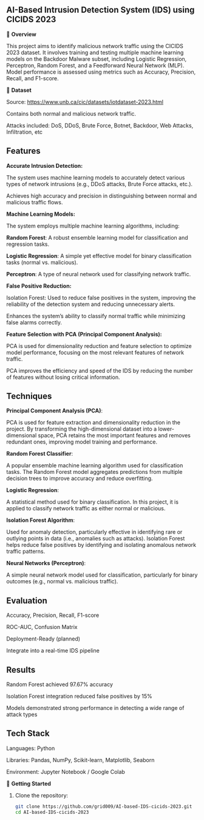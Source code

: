 ## AI-Based Intrusion Detection System (IDS) using CICIDS 2023

📌 **Overview**

This project aims to identify malicious network traffic using the CICIDS 2023 dataset. It involves training and testing multiple machine learning models on the Backdoor Malware subset, including Logistic Regression, Perceptron, Random Forest, and a Feedforward Neural Network (MLP). Model performance is assessed using metrics such as Accuracy, Precision, Recall, and F1-score.

📂 **Dataset**

Source: https://www.unb.ca/cic/datasets/iotdataset-2023.html

Contains both normal and malicious network traffic.

Attacks included: DoS, DDoS, Brute Force, Botnet, Backdoor, Web Attacks, Infiltration, etc

## Features
**Accurate Intrusion Detection:**

The system uses machine learning models to accurately detect various types of network intrusions (e.g., DDoS attacks, Brute Force attacks, etc.).

Achieves high accuracy and precision in distinguishing between normal and malicious traffic flows.

**Machine Learning Models:**

The system employs multiple machine learning algorithms, including:

**Random Forest**: A robust ensemble learning model for classification and regression tasks.

**Logistic Regression**: A simple yet effective model for binary classification tasks (normal vs. malicious).

**Perceptron**: A type of neural network used for classifying network traffic.

**False Positive Reduction:**

Isolation Forest: Used to reduce false positives in the system, improving the reliability of the detection system and reducing unnecessary alerts.

Enhances the system’s ability to classify normal traffic while minimizing false alarms correctly.

**Feature Selection with PCA (Principal Component Analysis):**

PCA is used for dimensionality reduction and feature selection to optimize model performance, focusing on the most relevant features of network traffic.

PCA improves the efficiency and speed of the IDS by reducing the number of features without losing critical information.

## Techniques
**Principal Component Analysis (PCA)**:

PCA is used for feature extraction and dimensionality reduction in the project. By transforming the high-dimensional dataset into a lower-dimensional space, PCA retains the most important features and removes redundant ones, improving model training and performance.

**Random Forest Classifier**:

A popular ensemble machine learning algorithm used for classification tasks. The Random Forest model aggregates predictions from multiple decision trees to improve accuracy and reduce overfitting.

**Logistic Regression**:

A statistical method used for binary classification. In this project, it is applied to classify network traffic as either normal or malicious.

**Isolation Forest Algorithm**:

Used for anomaly detection, particularly effective in identifying rare or outlying points in data (i.e., anomalies such as attacks). Isolation Forest helps reduce false positives by identifying and isolating anomalous network traffic patterns.

**Neural Networks (Perceptron)**:

A simple neural network model used for classification, particularly for binary outcomes (e.g., normal vs. malicious traffic).


## Evaluation

Accuracy, Precision, Recall, F1-score

ROC-AUC, Confusion Matrix

Deployment-Ready (planned)

Integrate into a real-time IDS pipeline

## Results

Random Forest achieved 97.67% accuracy

Isolation Forest integration reduced false positives by 15%

Models demonstrated strong performance in detecting a wide range of attack types

## Tech Stack

Languages: Python

Libraries: Pandas, NumPy, Scikit-learn, Matplotlib, Seaborn

Environment: Jupyter Notebook / Google Colab

🚀 **Getting Started**
1. Clone the repository:
   ```bash
   git clone https://github.com/grid009/AI-based-IDS-cicids-2023.git
   cd AI-based-IDS-cicids-2023



